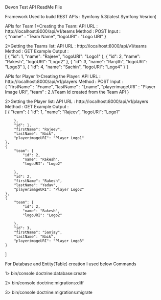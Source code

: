 Devon Test API ReadMe File

Framework Used to build REST APIs :  Symfony 5.3(latest Symfony Vesrion)


APIs for Team
1>Creating the Team:
API URL :  http://localhost:8000/api/v1/teams 
Method : POST
Input :     
                {
         "name" : "Team Name",
         "logoURI" : "Logo URI"
         }	
 


2>Getting the Teams list:
API URL :  http://localhost:8000/api/v1/teams 
Method : GET
Example Output :     
      [
    {
        "id": 1,
        "name": "Rajeev",
        "logoURI": "Logo1"
    },
    {
        "id": 2,
        "name": "Rakesh",
        "logoURI": "Logo2"
    },
    {
        "id": 3,
        "name": "Ranjith",
        "logoURI": "Logo3"
    },
    {
        "id": 4,
        "name": "Sachin",
        "logoURI": "Logo4"
    }
]



APIs for Player
1>Creating the Player:
API URL :  http://localhost:8000/api/v1/players 
Method : POST
Input :     
 {
    "firstName" : "Fname",
    "lastName" : "Lname",
    "playerimageURI" : "Player Image URI",
    "team" : 2   //Team Id created from the Team API
}
 



2>Getting the Player list:
API URL :  http://localhost:8000/api/v1/players
Method : GET
Example Output :     
      [
    {
        "team": {
            "id": 1,
            "name": "Rajeev",
            "logoURI": "Logo1"
            
        },
        "id": 1,
        "firstName": "Rajeev",
        "lastName": "Naik",
        "playerimageURI": "Player Logo1"
    },
    {
        "team": {
            "id": 2,
            "name": "Rakesh",
            "logoURI": "Logo2"
            
        },
        "id": 2,
        "firstName": "Rakesh",
        "lastName": "Yadav",
        "playerimageURI": "Player Logo2"
    },
    {
        "team": {
            "id": 2,
            "name": "Rakesh",
            "logoURI": "Logo2"
            
        },
        "id": 3,
        "firstName": "Sanjay",
        "lastName": "Naik",
        "playerimageURI": "Player Logo3"
    }
]







For Database and Entity(Table) creation I used below Commands

1>	bin/console doctrine:database:create

2>	bin/console doctrine:migrations:diff



3>	bin/console doctrine:migrations:migrate


         
